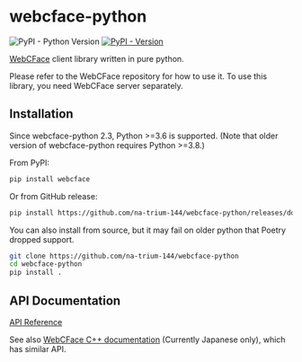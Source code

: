 # webcface-python

![PyPI - Python Version](https://img.shields.io/pypi/pyversions/webcface)
[![PyPI - Version](https://img.shields.io/pypi/v/webcface)](https://pypi.org/project/webcface/)

[WebCFace](https://github.com/na-trium-144/webcface) client library written in pure python.

Please refer to the WebCFace repository for how to use it. To use this library, you need WebCFace server separately.

## Installation

Since webcface-python 2.3, Python >=3.6 is supported.
(Note that older version of webcface-python requires Python >=3.8.)

From PyPI:

```sh
pip install webcface
```

Or from GitHub release:

```sh
pip install https://github.com/na-trium-144/webcface-python/releases/download/v2.2.0/webcface-2.2.0-py3-none-any.whl
```

You can also install from source, but it may fail on older python that Poetry dropped support.

```sh
git clone https://github.com/na-trium-144/webcface-python
cd webcface-python
pip install .
```

## API Documentation
[API Reference](https://na-trium-144.github.io/webcface-python/)

See also [WebCFace C++ documentation](https://na-trium-144.github.io/webcface/) (Currently Japanese only), which has similar API.
